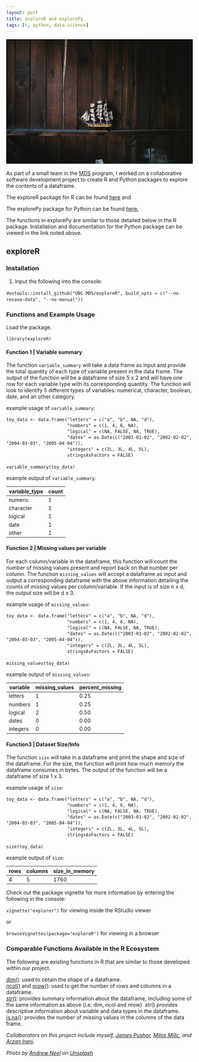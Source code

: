 ```yaml
---
layout: post
title: exploreR and explorePy
tags: [r, python, data-science]
---
```


<img src="/images/explore.jpg" class="fit image">

As part of a small team in the [MDS](https://masterdatascience.ubc.ca/) program, I worked on a collaborative software development project to create R and Python packages to explore the contents of a dataframe.

The exploreR package for R can be found [here](https://github.com/UBC-MDS/exploreR) and

The explorePy package for Python can be found [here.](https://github.com/UBC-MDS/explorePy)

The functions in explorePy are similar to those detailed below in the R package. Installation and documentation for the Python package can be viewed in the link noted above.

## exploreR

### Installation

1. Input the following into the console:

  `devtools::install_github("UBC-MDS/exploreR", build_opts = c("--no-resave-data", "--no-manual"))`

### Functions and Example Usage

Load the package.

```
library(exploreR)
```

#### Function 1 | Variable summary
The function `variable_summary` will take a data frame as input and provide the total quantity of each type of variable present in the data frame. The output of the function will be a dataframe of size 5 x 2 and will have one row for each variable type with its corresponding quantity. The function will look to identify 5 different types of variables: numerical, character, boolean, date, and an other category.

example usage of `variable_summary`:

```
toy_data <- data.frame("letters" = c("a", "b", NA, "d"),
                       "numbers" = c(1, 4, 6, NA),
                       "logical" = c(NA, FALSE, NA, TRUE),
                       "dates" = as.Date(c("2003-01-02", "2002-02-02", "2004-03-03", "2005-04-04")),
                       "integers" = c(2L, 3L, 4L, 5L),
                       stringsAsFactors = FALSE)

variable_summary(toy_data)
```

example output of `variable_summary`:

| variable_type | count |
| ------------- | ----- |
| numeric       | 1     |
| character     | 1     |
| logical       | 1     |
| date          | 1     |
| other         | 1     |

#### Function 2 | Missing values per variable
For each column/variable in the dataframe, this function will count the number of missing values present and report back on that number per column. The function `missing_values` will accept a dataframe as input and output a corresponding dataframe with the above information detailing the counts of missing values per column/variable. If the input is of size n x d, the output size will be d x 3.

example usage of `missing_values`:

```
toy_data <- data.frame("letters" = c("a", "b", NA, "d"),
                       "numbers" = c(1, 4, 6, NA),
                       "logical" = c(NA, FALSE, NA, TRUE),
                       "dates" = as.Date(c("2003-01-02", "2002-02-02", "2004-03-03", "2005-04-04")),
                       "integers" = c(2L, 3L, 4L, 5L),
                       stringsAsFactors = FALSE)

missing_values(toy_data)
```

example output of `missing_values`:

| variable      | missing_values | percent_missing |
| ------------- | ----- | ------ |
| letters       | 1     | 0.25   |
| numbers       | 1     | 0.25   |
| logical       | 2     | 0.50   |
| dates         | 0     | 0.00   |
| integers      | 0     | 0.00   |

#### Function3 | Dataset Size/Info
The function `size` will take in a dataframe and print the shape and size of the dataframe. For the size, the function will print how much memory the dataframe consumes in bytes. The output of the function will be a dataframe of size 1 x 3.

example usage of `size`:

```
toy_data <- data.frame("letters" = c("a", "b", NA, "d"),
                       "numbers" = c(1, 4, 6, NA),
                       "logical" = c(NA, FALSE, NA, TRUE),
                       "dates" = as.Date(c("2003-01-02", "2002-02-02", "2004-03-03", "2005-04-04")),
                       "integers" = c(2L, 3L, 4L, 5L),
                       stringsAsFactors = FALSE)

size(toy_data)
```

example output of `size`:

| rows  | columns | size_in_memory |
| ----- | ------- | -------------- |
| 4     | 5       | 1760           |

Check out the package vignette for more information by entering the following in the console:

`vignette("explorer")` for viewing inside the RStudio viewer

or

`browseVignettes(package="exploreR")` for viewing in a browser

### Comparable Functions Available in the R Ecosystem
The following are existing functions in R that are similar to those developed within our project.

 [dim()](https://www.rdocumentation.org/packages/base/versions/3.5.2/topics/dim): used to obtain the shape of a dataframe.   
[ncol()](https://www.rdocumentation.org/packages/base/versions/3.5.2/topics/nrow) and [nrow()](https://www.rdocumentation.org/packages/base/versions/3.5.2/topics/nrow): used to get the number of rows and columns in a dataframe.       
[str()](https://www.rdocumentation.org/packages/utils/versions/3.5.2/topics/str): provides summary information about the dataframe, including some of the same information as above (i.e. dim, ncol and nrow). str() provides descriptive information about variable and data types in the dataframe.   
[is.na()](https://www.statmethods.net/input/missingdata.html): provides the number of missing values in the columns of the data frame.


_Collaborators on this project include myself, [James Pushor](https://github.com/jpush1773), [Milos Milic](https://github.com/milicmil), and [Arzan Irani](https://github.com/nazra-inari)._

_Photo by [Andrew Neel](https://unsplash.com/@andrewtneel?utm_source=unsplash&utm_medium=referral&utm_content=creditCopyText) on [Unsplash](https://unsplash.com/)_
